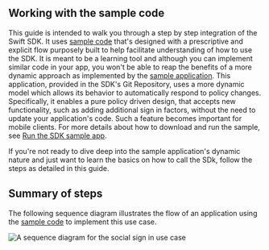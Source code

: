 ## Working with the sample code

This guide is intended to walk you through a step by step integration
of the Swift SDK. It uses [sample code](#sample-code) that's designed with
a prescriptive and explicit flow purposely built to help facilitate understanding
of how to use the SDK. It is meant to be a learning tool and although you
can implement similar code in your app, you won't be able to reap the
benefits of a more dynamic approach as implemented by the
[sample application](/docs/guides/oie-embedded-sdk-run-sample/ios/main/).
This application, provided in the SDK's Git Repository, uses a more
dynamic model which allows its behavior to automatically respond to policy
changes. Specifically, it enables a pure policy driven design, that accepts new functionality,
such as adding additional sign in factors, without the need to update your application's
code. Such a feature becomes important for mobile clients. For more details about how to
download and run the sample, see
[Run the SDK sample app](/docs/guides/oie-embedded-sdk-run-sample/ios/main/).

If you're not ready to dive deep into the sample application's dynamic nature
and just want to learn the basics on how to call the SDk, follow the steps as detailed
in this guide.

## Summary of steps

The following sequence diagram illustrates the flow of an application using the
[sample code](#sample-code) to implement this use case.

<div class="common-image-format">

![A sequence diagram for the social sign in use case](/img/oie-embedded-sdk/oie-embedded-sdk-use-case-swift-social-sign-in.png
 "Social sign diagram")

</div>
